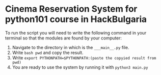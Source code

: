 # Cinema Reservation System for python101 course in HackBulgaria

To run the script you will need to write the following command in your terminal so that the modules are found by your computer:

1. Navigate to the directory in which is the ```___main__.py``` file.
2. Write ```bash
pwd``` and copy the result. 
3. Write ```export PYTHONPATH=$PYTHONPATH:(paste the copyied result from pwd)```
4. You are ready to use the system by running it with ```python3 main.py```
